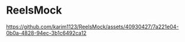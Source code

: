 # ReelsMock

https://github.com/karim1123/ReelsMock/assets/40930427/7a221e04-0b0a-4828-94ec-3b1c6492ca12

